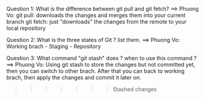 Question 1: What is the difference between git pull and git fetch?
==> 
Phuong Vo:
			git pull: downloads the changes and merges them into your current branch
			git fetch: just "downloads" the changes from the remote to your local repository

Question 2: What is the three states of Git ? list them.
==> 
Phuong Vo: Working brach - Staging - Repository

Question 3: What command "git stash" does ? when to use this command ?
==>
Phuong Vo: 	Using git stash to store the changes but not committed yet, then you can switch to other brach.
			After that you can back to working brach, then apply the changes and commit it later on.
>>>>>>> Stashed changes
